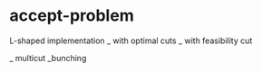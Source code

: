 # accept-problem

L-shaped implementation
_ with optimal cuts
_ with feasibility cut

_ multicut
_bunching
